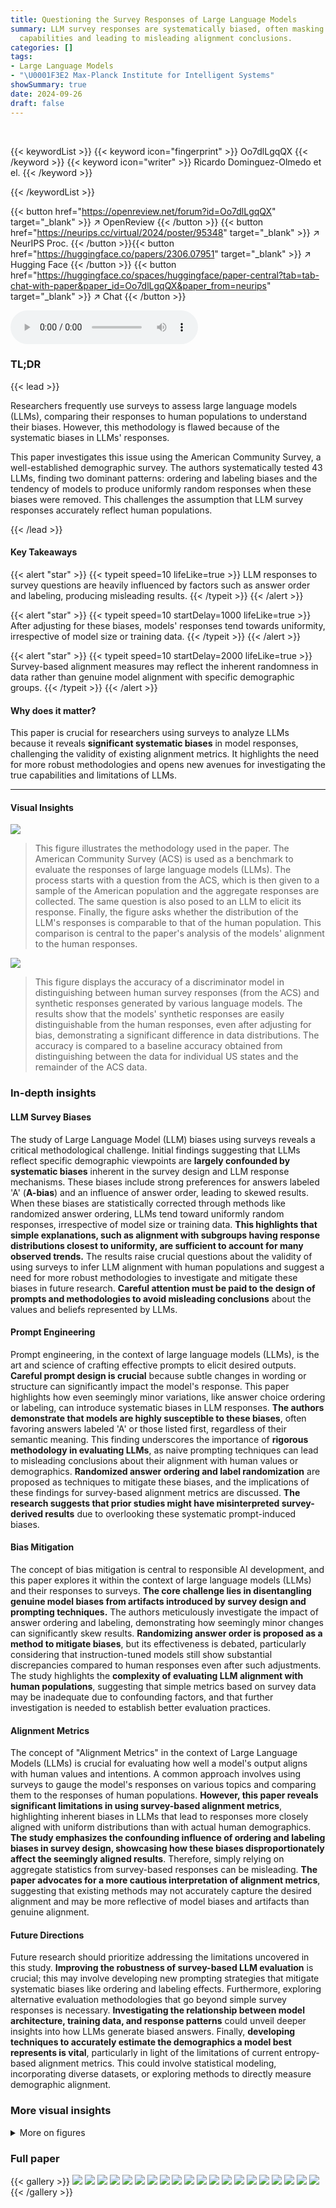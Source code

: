 ```yaml
---
title: Questioning the Survey Responses of Large Language Models
summary: LLM survey responses are systematically biased, often masking genuine model
  capabilities and leading to misleading alignment conclusions.
categories: []
tags:
- Large Language Models
- "\U0001F3E2 Max-Planck Institute for Intelligent Systems"
showSummary: true
date: 2024-09-26
draft: false
---
```


<br>

{{< keywordList >}}
{{< keyword icon="fingerprint" >}} Oo7dlLgqQX {{< /keyword >}}
{{< keyword icon="writer" >}} Ricardo Dominguez-Olmedo et el. {{< /keyword >}}
 
{{< /keywordList >}}

{{< button href="https://openreview.net/forum?id=Oo7dlLgqQX" target="_blank" >}}
↗ OpenReview
{{< /button >}}
{{< button href="https://neurips.cc/virtual/2024/poster/95348" target="_blank" >}}
↗ NeurIPS Proc.
{{< /button >}}{{< button href="https://huggingface.co/papers/2306.07951" target="_blank" >}}
↗ Hugging Face
{{< /button >}}
{{< button href="https://huggingface.co/spaces/huggingface/paper-central?tab=tab-chat-with-paper&paper_id=Oo7dlLgqQX&paper_from=neurips" target="_blank" >}}
↗ Chat
{{< /button >}}



<audio controls>
    <source src="https://ai-paper-reviewer.com/Oo7dlLgqQX/podcast.wav" type="audio/wav">
    Your browser does not support the audio element.
</audio>


### TL;DR


{{< lead >}}

Researchers frequently use surveys to assess large language models (LLMs), comparing their responses to human populations to understand their biases. However, this methodology is flawed because of the systematic biases in LLMs' responses. 

This paper investigates this issue using the American Community Survey, a well-established demographic survey. The authors systematically tested 43 LLMs, finding two dominant patterns: ordering and labeling biases and the tendency of models to produce uniformly random responses when these biases were removed. This challenges the assumption that LLM survey responses accurately reflect human populations.

{{< /lead >}}


#### Key Takeaways

{{< alert "star" >}}
{{< typeit speed=10 lifeLike=true >}} LLM responses to survey questions are heavily influenced by factors such as answer order and labeling, producing misleading results. {{< /typeit >}}
{{< /alert >}}

{{< alert "star" >}}
{{< typeit speed=10 startDelay=1000 lifeLike=true >}} After adjusting for these biases, models' responses tend towards uniformity, irrespective of model size or training data. {{< /typeit >}}
{{< /alert >}}

{{< alert "star" >}}
{{< typeit speed=10 startDelay=2000 lifeLike=true >}} Survey-based alignment measures may reflect the inherent randomness in data rather than genuine model alignment with specific demographic groups. {{< /typeit >}}
{{< /alert >}}

#### Why does it matter?
This paper is crucial for researchers using surveys to analyze LLMs because it reveals **significant systematic biases** in model responses, challenging the validity of existing alignment metrics.  It highlights the need for more robust methodologies and opens new avenues for investigating the true capabilities and limitations of LLMs.

------
#### Visual Insights



![](https://ai-paper-reviewer.com/Oo7dlLgqQX/figures_1_1.jpg)

> This figure illustrates the methodology used in the paper.  The American Community Survey (ACS) is used as a benchmark to evaluate the responses of large language models (LLMs). The process starts with a question from the ACS, which is then given to a sample of the American population and the aggregate responses are collected.  The same question is also posed to an LLM to elicit its response. Finally, the figure asks whether the distribution of the LLM's responses is comparable to that of the human population. This comparison is central to the paper's analysis of the models' alignment to the human responses.





![](https://ai-paper-reviewer.com/Oo7dlLgqQX/tables_22_1.jpg)

> This figure displays the accuracy of a discriminator model in distinguishing between human survey responses (from the ACS) and synthetic responses generated by various language models.  The results show that the models' synthetic responses are easily distinguishable from the human responses, even after adjusting for bias, demonstrating a significant difference in data distributions.  The accuracy is compared to a baseline accuracy obtained from distinguishing between the data for individual US states and the remainder of the ACS data.





### In-depth insights


#### LLM Survey Biases
The study of Large Language Model (LLM) biases using surveys reveals a critical methodological challenge.  Initial findings suggesting that LLMs reflect specific demographic viewpoints are **largely confounded by systematic biases** inherent in the survey design and LLM response mechanisms.  These biases include strong preferences for answers labeled 'A' (**A-bias**) and an influence of answer order, leading to skewed results.  When these biases are statistically corrected through methods like randomized answer ordering, LLMs tend toward uniformly random responses, irrespective of model size or training data.  **This highlights that simple explanations, such as alignment with subgroups having response distributions closest to uniformity, are sufficient to account for many observed trends.**  The results raise crucial questions about the validity of using surveys to infer LLM alignment with human populations and suggest a need for more robust methodologies to investigate and mitigate these biases in future research.  **Careful attention must be paid to the design of prompts and methodologies to avoid misleading conclusions** about the values and beliefs represented by LLMs.

#### Prompt Engineering
Prompt engineering, in the context of large language models (LLMs), is the art and science of crafting effective prompts to elicit desired outputs.  **Careful prompt design is crucial** because subtle changes in wording or structure can significantly impact the model's response.  This paper highlights how even seemingly minor variations, like answer choice ordering or labeling, can introduce systematic biases in LLM responses.  **The authors demonstrate that models are highly susceptible to these biases**,  often favoring answers labeled 'A' or those listed first, regardless of their semantic meaning.  This finding underscores the importance of **rigorous methodology in evaluating LLMs**, as naive prompting techniques can lead to misleading conclusions about their alignment with human values or demographics.  **Randomized answer ordering and label randomization** are proposed as techniques to mitigate these biases, and the implications of these findings for survey-based alignment metrics are discussed.  **The research suggests that prior studies might have misinterpreted survey-derived results** due to overlooking these systematic prompt-induced biases.

#### Bias Mitigation
The concept of bias mitigation is central to responsible AI development, and this paper explores it within the context of large language models (LLMs) and their responses to surveys.  **The core challenge lies in disentangling genuine model biases from artifacts introduced by survey design and prompting techniques.** The authors meticulously investigate the impact of answer ordering and labeling, demonstrating how seemingly minor changes can significantly skew results.  **Randomizing answer order is proposed as a method to mitigate biases**, but its effectiveness is debated, particularly considering that instruction-tuned models still show substantial discrepancies compared to human responses even after such adjustments.  The study highlights the **complexity of evaluating LLM alignment with human populations**, suggesting that simple metrics based on survey data may be inadequate due to confounding factors, and that further investigation is needed to establish better evaluation practices.

#### Alignment Metrics
The concept of "Alignment Metrics" in the context of Large Language Models (LLMs) is crucial for evaluating how well a model's output aligns with human values and intentions.  A common approach involves using surveys to gauge the model's responses on various topics and comparing them to the responses of human populations. **However, this paper reveals significant limitations in using survey-based alignment metrics**, highlighting inherent biases in LLMs that lead to responses more closely aligned with uniform distributions than with actual human demographics.  **The study emphasizes the confounding influence of ordering and labeling biases in survey design, showcasing how these biases disproportionately affect the seemingly aligned results**.  Therefore, simply relying on aggregate statistics from survey-based responses can be misleading. **The paper advocates for a more cautious interpretation of alignment metrics**, suggesting that existing methods may not accurately capture the desired alignment and may be more reflective of model biases and artifacts than genuine alignment.

#### Future Directions
Future research should prioritize addressing the limitations uncovered in this study.  **Improving the robustness of survey-based LLM evaluation** is crucial; this may involve developing new prompting strategies that mitigate systematic biases like ordering and labeling effects.  Furthermore, exploring alternative evaluation methodologies that go beyond simple survey responses is necessary.  **Investigating the relationship between model architecture, training data, and response patterns** could unveil deeper insights into how LLMs generate biased answers.  Finally, **developing techniques to accurately estimate the demographics a model best represents is vital**, particularly in light of the limitations of current entropy-based alignment metrics.  This could involve statistical modeling, incorporating diverse datasets, or exploring methods to directly measure demographic alignment.


### More visual insights

<details>
<summary>More on figures
</summary>


![](https://ai-paper-reviewer.com/Oo7dlLgqQX/figures_4_1.jpg)

> This figure displays the entropy of language model responses to the American Community Survey (ACS) questions.  The x-axis represents the model size, and the y-axis shows the entropy of the responses.  Each point represents a model's response to a question.  The figure demonstrates that the entropy of model responses generally increases with model size, following a roughly logarithmic trend. This increase in entropy is consistent across all questions, even though the entropy of human responses to the same questions varies substantially. The figure highlights a significant difference between the entropy of language model responses and the entropy of the corresponding U.S. Census data, implying that there might be systematic biases affecting model responses.


![](https://ai-paper-reviewer.com/Oo7dlLgqQX/figures_4_2.jpg)

> This figure shows the entropy of language models' responses to the American Community Survey (ACS) questions.  The top panel (a) displays the entropy for five example questions, demonstrating that the entropy tends to increase with model size. The bottom panel (b) shows this trend across all ACS questions, with model size on the x-axis and normalized response entropy on the y-axis. This figure highlights the substantial differences in entropy between the models and the U.S. census data, indicating that model responses are not reflecting the true distribution of responses in the human population.  The models generally show much higher entropy, which suggests that the models are producing responses that are more uniform rather than reflecting the nuances found in the census data.


![](https://ai-paper-reviewer.com/Oo7dlLgqQX/figures_5_1.jpg)

> This figure shows the A-bias of various language models across 25 questions from the American Community Survey (ACS).  A-bias measures the tendency of a model to select the answer option labeled 'A', regardless of the question's content. Each dot represents a model's A-bias for a single question.  The models are ordered by their size (number of parameters). The figure highlights that all models exhibit a significant A-bias, indicating a systematic bias towards selecting option 'A'. This bias is not related to the questions' meaning, but rather to the position and labeling of answer choices.


![](https://ai-paper-reviewer.com/Oo7dlLgqQX/figures_6_1.jpg)

> The figure shows the entropy of model responses to the ACS questions after adjusting for ordering bias by averaging responses across all possible answer orderings. The top panel illustrates the adjustment process. The bottom panel shows that after adjustment, base models exhibit nearly uniform entropy across questions, while instruction-tuned models show substantially higher variance in entropy across questions.


![](https://ai-paper-reviewer.com/Oo7dlLgqQX/figures_7_1.jpg)

> This figure displays the KL divergence between adjusted model responses and three different baselines: the overall US census, individual US states, and a uniform distribution.  The smaller the KL divergence, the more similar the model's response distribution is to the baseline.  The key finding is that across all models, the adjusted responses are far more similar to the uniform baseline than to any human population (US census or individual states). This highlights the significant difference between model and human response distributions, even when adjusting for systematic biases.


![](https://ai-paper-reviewer.com/Oo7dlLgqQX/figures_8_1.jpg)

> This figure shows the KL divergence between models' adjusted responses and different census subgroups (U.S. states) plotted against the entropy of the subgroups' responses.  The results reveal a strong negative correlation between the KL divergence and the entropy of the subgroups. This suggests that models are more similar to subgroups with higher entropy (more uniform responses) regardless of model architecture or training methods. This finding indicates that simple entropy, rather than specific demographic features, primarily accounts for alignment.


![](https://ai-paper-reviewer.com/Oo7dlLgqQX/figures_9_1.jpg)

> This figure shows the relationship between the alignment of language models with different demographic subgroups and the entropy of those subgroups' responses.  The plots display the Kullback-Leibler (KL) divergence between model responses and various reference populations (overall U.S. census, individual states) for both unadjusted and adjusted model responses.  The main observation is that the model's alignment with a subgroup is strongly correlated with the entropy of that subgroup's responses, regardless of model size or training method (instruction tuning or RLHF). This suggests that alignment scores primarily reflect the entropy of the reference population rather than genuine model alignment with specific demographic characteristics.


![](https://ai-paper-reviewer.com/Oo7dlLgqQX/figures_15_1.jpg)

> This figure shows the normalized entropy of language models' responses to individual questions from the American Community Survey (ACS) without adjusting for response biases.  The x-axis represents model size, and the y-axis represents the normalized entropy of responses, which ranges from 0 to 1 (0 being completely deterministic and 1 being completely uniform). Each plot corresponds to a different ACS question. The green lines indicate the entropy of the human responses obtained from the U.S. Census, and the orange lines represent the uniform distribution (expected value of entropy if responses were random).  The plot shows that the entropy of responses differs substantially across questions, even when the questions are presented independently to the model, and the difference increases with model size.


![](https://ai-paper-reviewer.com/Oo7dlLgqQX/figures_15_2.jpg)

> This figure shows the A-bias (the tendency of a model to pick the answer choice labeled 'A') for each question and model. Models are ordered by size.  The chart illustrates that all models exhibit substantial A-bias, indicating a systematic bias towards selecting the option labeled with 'A', regardless of the actual question or model size. This highlights a significant limitation in using survey responses directly from LLMs as a reliable representation of human opinions. 


![](https://ai-paper-reviewer.com/Oo7dlLgqQX/figures_16_1.jpg)

> This figure displays two subfigures. Subfigure (a) shows the entropy of responses for five example questions from the American Community Survey (ACS) for different language models.  The x-axis represents the model size, and the y-axis represents the normalized entropy of the model responses.  The plot shows that the entropy tends to increase with model size, regardless of the inherent variability in responses for each question in the U.S. census data. Subfigure (b) extends this analysis to all ACS questions, showing the same trend of increasing entropy with model size, again highlighting a difference between model responses and the U.S. census distribution.


![](https://ai-paper-reviewer.com/Oo7dlLgqQX/figures_16_2.jpg)

> This figure shows the entropy of language model responses to questions from the American Community Survey (ACS) when prompted in a naive way (without modifications to the prompt or answer order). The top panel shows entropy for five example questions. The bottom panel shows the entropy across all 25 questions for various models of different sizes. The plot highlights that entropy of model responses increases with model size, a trend that is independent of the actual distribution of answers in the US census data. This suggests that other factors (biases) play a larger role than the models' knowledge about human demographics when considering entropy.


![](https://ai-paper-reviewer.com/Oo7dlLgqQX/figures_17_1.jpg)

> This figure shows the entropy of language models' responses to questions from the American Community Survey (ACS) when prompted without any randomization of answer order.  The top panel (a) displays the entropy for five specific ACS questions, demonstrating that the entropy increases with the model size for each question. The bottom panel (b) shows the entropy across all ACS questions, again demonstrating a log-linear increase in entropy with model size.  The U.S. census data is included as a baseline for comparison, revealing that the variability in entropy across the ACS questions is significantly lower for the language models than in the human population represented by the census data.


![](https://ai-paper-reviewer.com/Oo7dlLgqQX/figures_17_2.jpg)

> This figure shows the A-bias (the tendency of models to pick answer choice A) for different language models across 25 questions from the American Community Survey.  Each dot represents a model's A-bias for a single question, with models ordered by size. The extreme values (always answering A and never answering A) illustrate the range of possible A-biases. The figure demonstrates that all language models show a substantial A-bias.


![](https://ai-paper-reviewer.com/Oo7dlLgqQX/figures_19_1.jpg)

> This figure displays two subfigures showing the entropy of the language models' responses to the American Community Survey (ACS) questions. Subfigure (a) shows the entropy for five specific questions across different model sizes, while subfigure (b) presents the entropy for all ACS questions ordered by model size.  The key finding is that the entropy of models' responses tends to increase log-linearly with model size, a trend that holds regardless of the inherent entropy present in the corresponding U.S. Census data. This suggests a potential systematic bias in the models' responses rather than a true reflection of the underlying data.


![](https://ai-paper-reviewer.com/Oo7dlLgqQX/figures_20_1.jpg)

> This figure shows the entropy of language models' responses to American Community Survey (ACS) questions, plotted against the models' size (number of parameters).  The left panel (a) displays the entropy for five specific ACS questions across a range of model sizes. The right panel (b) shows the overall entropy across all ACS questions for various model sizes, highlighting the increase in entropy with model size. The figure also includes the entropy of the U.S. census responses as a reference, demonstrating that models' responses, even larger ones, exhibit higher variability than those found in actual human responses.


![](https://ai-paper-reviewer.com/Oo7dlLgqQX/figures_20_2.jpg)

> This figure displays the accuracy of a discriminator model in distinguishing between datasets of survey responses generated by various language models and responses from the 2016 American National Election Studies (ANES) survey.  The responses were generated using an interview-style prompting method with randomized choice ordering. High accuracy indicates significant differences between model-generated responses and human responses from the ANES dataset. The x-axis lists various language models, and the y-axis represents the accuracy of the discriminator in percentages.


![](https://ai-paper-reviewer.com/Oo7dlLgqQX/figures_21_1.jpg)

> This figure illustrates the methodology used in the paper for sequentially sampling model responses to survey questions.  The process begins by asking a single question from the survey. The responses from the model are sampled, and the answer is recorded. This answer, along with the original question, is then included in the next prompt as context. This continues until the entire survey is completed. The result is a tabular dataset containing the models' responses to all questions in the survey.


</details>






### Full paper

{{< gallery >}}
<img src="https://ai-paper-reviewer.com/Oo7dlLgqQX/1.png" class="grid-w50 md:grid-w33 xl:grid-w25" />
<img src="https://ai-paper-reviewer.com/Oo7dlLgqQX/2.png" class="grid-w50 md:grid-w33 xl:grid-w25" />
<img src="https://ai-paper-reviewer.com/Oo7dlLgqQX/3.png" class="grid-w50 md:grid-w33 xl:grid-w25" />
<img src="https://ai-paper-reviewer.com/Oo7dlLgqQX/4.png" class="grid-w50 md:grid-w33 xl:grid-w25" />
<img src="https://ai-paper-reviewer.com/Oo7dlLgqQX/5.png" class="grid-w50 md:grid-w33 xl:grid-w25" />
<img src="https://ai-paper-reviewer.com/Oo7dlLgqQX/6.png" class="grid-w50 md:grid-w33 xl:grid-w25" />
<img src="https://ai-paper-reviewer.com/Oo7dlLgqQX/7.png" class="grid-w50 md:grid-w33 xl:grid-w25" />
<img src="https://ai-paper-reviewer.com/Oo7dlLgqQX/8.png" class="grid-w50 md:grid-w33 xl:grid-w25" />
<img src="https://ai-paper-reviewer.com/Oo7dlLgqQX/9.png" class="grid-w50 md:grid-w33 xl:grid-w25" />
<img src="https://ai-paper-reviewer.com/Oo7dlLgqQX/10.png" class="grid-w50 md:grid-w33 xl:grid-w25" />
<img src="https://ai-paper-reviewer.com/Oo7dlLgqQX/11.png" class="grid-w50 md:grid-w33 xl:grid-w25" />
<img src="https://ai-paper-reviewer.com/Oo7dlLgqQX/12.png" class="grid-w50 md:grid-w33 xl:grid-w25" />
<img src="https://ai-paper-reviewer.com/Oo7dlLgqQX/13.png" class="grid-w50 md:grid-w33 xl:grid-w25" />
<img src="https://ai-paper-reviewer.com/Oo7dlLgqQX/14.png" class="grid-w50 md:grid-w33 xl:grid-w25" />
<img src="https://ai-paper-reviewer.com/Oo7dlLgqQX/15.png" class="grid-w50 md:grid-w33 xl:grid-w25" />
<img src="https://ai-paper-reviewer.com/Oo7dlLgqQX/16.png" class="grid-w50 md:grid-w33 xl:grid-w25" />
<img src="https://ai-paper-reviewer.com/Oo7dlLgqQX/17.png" class="grid-w50 md:grid-w33 xl:grid-w25" />
<img src="https://ai-paper-reviewer.com/Oo7dlLgqQX/18.png" class="grid-w50 md:grid-w33 xl:grid-w25" />
<img src="https://ai-paper-reviewer.com/Oo7dlLgqQX/19.png" class="grid-w50 md:grid-w33 xl:grid-w25" />
<img src="https://ai-paper-reviewer.com/Oo7dlLgqQX/20.png" class="grid-w50 md:grid-w33 xl:grid-w25" />
{{< /gallery >}}